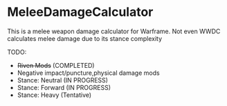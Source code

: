 # MeleeDamageCalculator

This is a melee weapon damage calculator for Warframe. Not even WWDC calculates melee damage due to its stance complexity

TODO:
 - ~~Riven Mods~~ (COMPLETED)
 - Negative impact/puncture,physical damage mods
 - Stance: Neutral (IN PROGRESS)
 - Stance: Forward (IN PROGRESS)
 - Stance: Heavy (Tentative)
